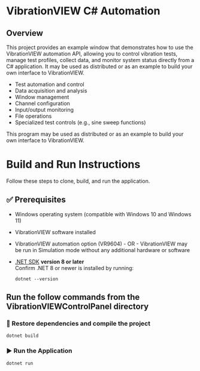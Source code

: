 # VibrationVIEW C# Automation

## Overview

This project provides an example window that demonstrates how to use the VibrationVIEW automation API, allowing you to control vibration tests, manage test profiles, collect data, and monitor system status directly from a C# application. It may be used as distributed or as an example to build your own interface to VibrationVIEW.

- Test automation and control
- Data acquisition and analysis
- Window management
- Channel configuration
- Input/output monitoring
- File operations
- Specialized test controls (e.g., sine sweep functions)

This program may be used as distributed or as an example to build your own interface to VibrationVIEW.

# Build and Run Instructions

Follow these steps to clone, build, and run the application.

## ✅ Prerequisites

- Windows operating system (compatible with Windows 10 and Windows 11)
- VibrationVIEW software installed
- VibrationVIEW automation option (VR9604) - OR - VibrationVIEW may be run in Simulation mode without any additional hardware or software
- [.NET SDK](https://dotnet.microsoft.com/download) **version 8 or later**  
  Confirm .NET 8 or newer is installed by running:

  ```
  dotnet --version
  ```

## Run the follow commands from the VibrationVIEWControlPanel directory
### 🔨 Restore dependencies and compile the project
	dotnet build

### ▶️ Run the Application
	dotnet run